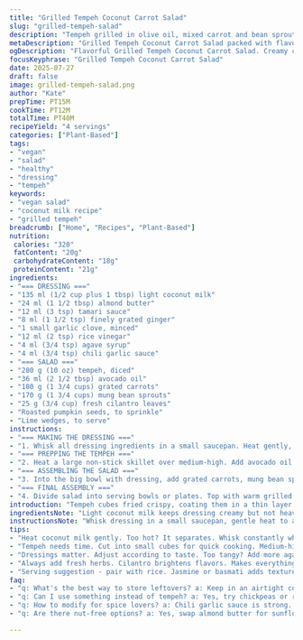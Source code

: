 ```yaml
---
title: "Grilled Tempeh Coconut Carrot Salad"
slug: "grilled-tempeh-salad"
description: "Tempeh grilled in olive oil, mixed carrot and bean sprout salad tossed in a creamy coconut peanut dressing. Tangy lime wedges and crushed peanuts add crunch and zing. Quick sear, fresh herbs, balance of spicy, sweet, and sour notes. Vegan, nut-free alternate, soy-savory."
metaDescription: "Grilled Tempeh Coconut Carrot Salad packed with flavor. Creamy coconut dressing, fresh veggies, crispy tempeh. Enjoy vibrant, hearty bites."
ogDescription: "Flavorful Grilled Tempeh Coconut Carrot Salad. Creamy coconut dressing meets crunchy veggies and crispy tempeh. A fresh, hearty dish."
focusKeyphrase: "Grilled Tempeh Coconut Carrot Salad"
date: 2025-07-27
draft: false
image: grilled-tempeh-salad.png
author: "Kate"
prepTime: PT15M
cookTime: PT12M
totalTime: PT40M
recipeYield: "4 servings"
categories: ["Plant-Based"]
tags:
- "vegan"
- "salad"
- "healthy"
- "dressing"
- "tempeh"
keywords:
- "vegan salad"
- "coconut milk recipe"
- "grilled tempeh"
breadcrumb: ["Home", "Recipes", "Plant-Based"]
nutrition: 
 calories: "320"
 fatContent: "20g"
 carbohydrateContent: "18g"
 proteinContent: "21g"
ingredients:
- "=== DRESSING ==="
- "135 ml (1/2 cup plus 1 tbsp) light coconut milk"
- "24 ml (1 1/2 tbsp) almond butter"
- "12 ml (3 tsp) tamari sauce"
- "8 ml (1 1/2 tsp) finely grated ginger"
- "1 small garlic clove, minced"
- "12 ml (2 tsp) rice vinegar"
- "4 ml (3/4 tsp) agave syrup"
- "4 ml (3/4 tsp) chili garlic sauce"
- "=== SALAD ==="
- "280 g (10 oz) tempeh, diced"
- "36 ml (2 1/2 tbsp) avocado oil"
- "180 g (1 3/4 cups) grated carrots"
- "170 g (1 3/4 cups) mung bean sprouts"
- "25 g (3/4 cup) fresh cilantro leaves"
- "Roasted pumpkin seeds, to sprinkle"
- "Lime wedges, to serve"
instructions:
- "=== MAKING THE DRESSING ==="
- "1. Whisk all dressing ingredients in a small saucepan. Heat gently, bring to a boil, whisk constantly. Remove from heat once bubbling. Let cool. Reserve 100 ml (about 1/2 cup) separately for plating. Pour the rest into a large mixing bowl."
- "=== PREPPING THE TEMPEH ==="
- "2. Heat a large non-stick skillet over medium-high. Add avocado oil. Toss tempeh cubes in, cook 6-7 minutes until edges golden and crisp, stirring occasionally. Season with salt and pepper while cooking. Drain on paper towels. Set aside."
- "=== ASSEMBLING THE SALAD ==="
- "3. Into the big bowl with dressing, add grated carrots, mung bean sprouts, and cilantro. Season lightly with salt and pepper. Toss thoroughly to coat evenly. Taste and adjust seasoning if needed."
- "=== FINAL ASSEMBLY ==="
- "4. Divide salad into serving bowls or plates. Top with warm grilled tempeh. Scatter pumpkin seeds over top. Drizzle reserved coconut dressing. Serve with lime wedges on side. Add a scoop of steamed jasmine or basmati rice to complete the meal."
introduction: "Tempeh cubes fried crispy, coating them in a thin layer of oil. Carrot shreds ready to soak up spice and cool coconut cream. Bean sprouts add crunch underneath. Tangy lime for a last-minute zing. Cilantro piles on herb freshness. Peanut butter switched for almond for a twist. Sriracha replaced with chili garlic sauce. Dressing heated to bloom flavors. Blend the sweet, salty, and spicy in one bowl. Protein-packed, vibrant, vegan, and nut-free options. Quick searing. Salad tossed with warmth. Crunchy seeds instead of peanuts. Simple, robust flavors that don’t fade."
ingredientsNote: "Light coconut milk keeps dressing creamy but not heavy. Almond butter replaces peanut to avoid nuts, but smoothness stays. Tamari used instead of soy for richer umami, less salt. Chili garlic sauce brings a deeper chili flavor without overpowering sweetness. Grated carrots provide moisture and a subtle sweet crunch, balanced by the fresh burst of mung bean sprouts and soft cilantro leaves. Avocado oil lends a neutral frying base with a gentle fruity note, perfect for tempeh searing. Pumpkin seeds instead of peanuts add unique texture and nutty crunch, suitable for nut-allergic diners. Lime wedges freshen the palate last-minute. Tempeh diced smaller for faster cooking. All tailored for easy prep with a small shift in flavor."
instructionsNote: "Whisk dressing in a small saucepan, gentle heat to avoid coconut separating. Boil briefly to meld flavors but don’t overcook. Reserve just under half for plating to keep dressing both on salad and as a dip. Pan-fry tempeh on medium-high so cubes crisp but don’t burn or dry out. Lift off with paper towel quickly to keep crisps intact. Combine carrots, sprouts, and herbs directly in the dressing bowl for uniform flavor coating. Season at each step, remembering tamari adds saltiness so balance accordingly. Final plate layering aims for contrast: salad moist and soft, tempeh crispy, seeds crunchy. Serve promptly with rice or grain to absorb extra dressing and balance richness."
tips:
- "Heat coconut milk gently. Too hot? It separates. Whisk constantly while it warms. Cook briefly to combine flavors, don’t boil too long. Chill slightly. Save half for dressing later."
- "Tempeh needs time. Cut into small cubes for quick cooking. Medium-high heat is key. Crisp exterior with soft inside. Season early for taste. Pat it dry after cooking."
- "Dressings matter. Adjust according to taste. Too tangy? Add more agave. Prefer spice? Extra chili sauce works. Balance sweet, salty, and spicy. It’s all about contrast in every bite."
- "Always add fresh herbs. Cilantro brightens flavors. Makes everything feel lighter. Throw in some lime juice for zing. Even a pinch can uplift the dish. Fresh is crucial."
- "Serving suggestion - pair with rice. Jasmine or basmati adds texture. Absorbs dressing perfectly. Complements crunchy salad. Makes it a complete meal. Filling but not heavy."
faq:
- "q: What's the best way to store leftovers? a: Keep in an airtight container. Fridge works well. Consume within 2-3 days for best flavor. Dressing separates after a while."
- "q: Can I use something instead of tempeh? a: Yes, try chickpeas or roasted tofu. Both add protein. Texture will change but flavors still shine. Experimentation is key."
- "q: How to modify for spice lovers? a: Chili garlic sauce is strong. Add more if desired. Try fresh sliced peppers. Or sprinkle red pepper flakes for extra heat."
- "q: Are there nut-free options? a: Yes, swap almond butter for sunflower seed butter. It’s creamy too. No nuts at all, enjoy pumpkin seeds for crunch. Perfect substitute."

---
```

